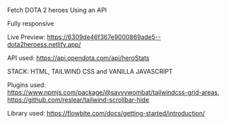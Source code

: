 Fetch DOTA 2 heroes Using an API

Fully responsive

Live Preview: https://6309de46f367e9000869ade5--dota2heroess.netlify.app/

API used: https://api.opendota.com/api/heroStats

STACK:
HTML,
TAILWIND CSS and
VANILLA JAVASCRIPT

Plugins used:
https://www.npmjs.com/package/@savvywombat/tailwindcss-grid-areas,
https://github.com/reslear/tailwind-scrollbar-hide

Library used: 
https://flowbite.com/docs/getting-started/introduction/


